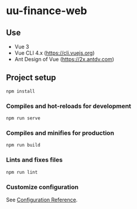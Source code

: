 # uu-finance-web

## Use
- Vue 3
- Vue CLI 4.x (https://cli.vuejs.org)
- Ant Design of Vue (https://2x.antdv.com)

## Project setup
```
npm install
```

### Compiles and hot-reloads for development
```
npm run serve
```

### Compiles and minifies for production
```
npm run build
```

### Lints and fixes files
```
npm run lint
```

### Customize configuration
See [Configuration Reference](https://cli.vuejs.org/config/).
